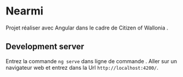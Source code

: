 # Nearmi

Projet réaliser avec Angular dans le cadre de Citizen of Wallonia .


## Development server

Entrez la commande `ng serve` dans ligne de commande . Aller sur un navigateur web et entrez dans la Url `http://localhost:4200/`. 


